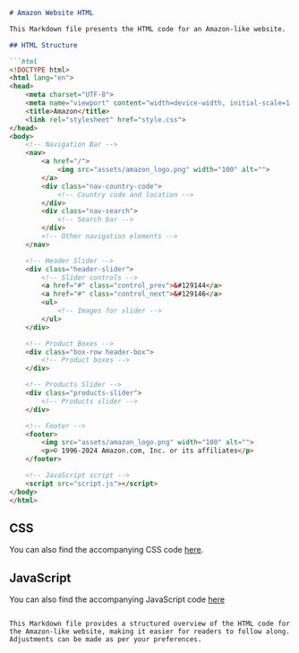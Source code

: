 ```markdown
# Amazon Website HTML

This Markdown file presents the HTML code for an Amazon-like website.

## HTML Structure

```html
<!DOCTYPE html>
<html lang="en">
<head>
    <meta charset="UTF-8">
    <meta name="viewport" content="width=device-width, initial-scale=1.0">
    <title>Amazon</title>
    <link rel="stylesheet" href="style.css">
</head>
<body>
    <!-- Navigation Bar -->
    <nav>
        <a href="/">
            <img src="assets/amazon_logo.png" width="100" alt="">
        </a>
        <div class="nav-country-code">
            <!-- Country code and location -->
        </div>
        <div class="nav-search">
            <!-- Search bar -->
        </div>
        <!-- Other navigation elements -->
    </nav>

    <!-- Header Slider -->
    <div class="header-slider">
        <!-- Slider controls -->
        <a href="#" class="control_prev">&#129144</a>
        <a href="#" class="control_next">&#129146</a>
        <ul>
            <!-- Images for slider -->
        </ul>
    </div>

    <!-- Product Boxes -->
    <div class="box-row header-box">
        <!-- Product boxes -->
    </div>

    <!-- Products Slider -->
    <div class="products-slider">
        <!-- Products slider -->
    </div>

    <!-- Footer -->
    <footer>
        <img src="assets/amazon_logo.png" width="100" alt="">
        <p>© 1996-2024 Amazon.com, Inc. or its affiliates</p>
    </footer>

    <!-- JavaScript script -->
    <script src="script.js"></script>
</body>
</html>
```

## CSS

You can also find the accompanying CSS code [here](style.css).

## JavaScript

You can also find the accompanying JavaScript code [here](script.js)
```

This Markdown file provides a structured overview of the HTML code for the Amazon-like website, making it easier for readers to follow along. Adjustments can be made as per your preferences.